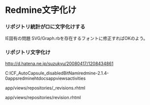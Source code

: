 # Redmine文字化け


### リポジトリ統計が□に文字化けする

IE固有の問題 SVG/Graph.rbを存在するフォントに修正すればOKのよう。


### リポジトリ文字化け

http://d.hatena.ne.jp/suzukyu/20080417/1208434861

C:ICF_AutoCapsule_disabledBitNamiredmine-2.1.4-0appsredminehtdocsappviewsactivities

app/views/repositories/_revisions.rhtml

app/views/repositories/revision.rhtml





